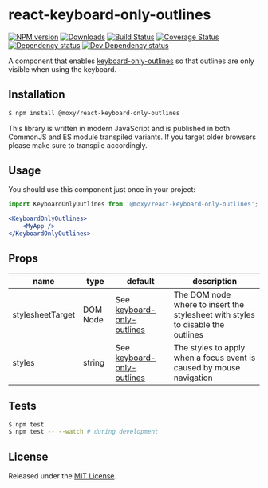 # react-keyboard-only-outlines

[![NPM version][npm-image]][npm-url] [![Downloads][downloads-image]][npm-url] [![Build Status][travis-image]][travis-url] [![Coverage Status][codecov-image]][codecov-url] [![Dependency status][david-dm-image]][david-dm-url] [![Dev Dependency status][david-dm-dev-image]][david-dm-dev-url]

[npm-url]:https://npmjs.org/package/@moxy/react-keyboard-only-outlines
[downloads-image]:https://img.shields.io/npm/dm/@moxy/react-keyboard-only-outlines.svg
[npm-image]:https://img.shields.io/npm/v/@moxy/react-keyboard-only-outlines.svg
[travis-url]:https://travis-ci.org/moxystudio/react-keyboard-only-outlines
[travis-image]:https://img.shields.io/travis/moxystudio/react-keyboard-only-outlines/master.svg
[codecov-url]:https://codecov.io/gh/moxystudio/react-keyboard-only-outlines
[codecov-image]:https://img.shields.io/codecov/c/github/moxystudio/react-keyboard-only-outlines/master.svg
[david-dm-url]:https://david-dm.org/moxystudio/react-keyboard-only-outlines
[david-dm-image]:https://img.shields.io/david/moxystudio/react-keyboard-only-outlines.svg
[david-dm-dev-url]:https://david-dm.org/moxystudio/react-keyboard-only-outlines?type=dev
[david-dm-dev-image]:https://img.shields.io/david/dev/moxystudio/react-keyboard-only-outlines.svg

A component that enables [keyboard-only-outlines](https://github.com/moxystudio/js-keyboard-only-outlines) so that outlines are only visible when using the keyboard.


## Installation

```sh
$ npm install @moxy/react-keyboard-only-outlines
```

This library is written in modern JavaScript and is published in both CommonJS and ES module transpiled variants. If you target older browsers please make sure to transpile accordingly.


## Usage

You should use this component just once in your project:

```jsx
import KeyboardOnlyOutlines from '@moxy/react-keyboard-only-outlines';

<KeyboardOnlyOutlines>
    <MyApp />
</KeyboardOnlyOutlines>
```


## Props

| name | type | default | description |
| ---- | ---- | ------- | ----------- |
| stylesheetTarget | DOM Node | See [keyboard-only-outlines](https://github.com/moxystudio/js-keyboard-only-outlines) | The DOM node where to insert the stylesheet with styles to disable the outlines |
| styles | string | See [keyboard-only-outlines](https://github.com/moxystudio/js-keyboard-only-outlines) | The styles to apply when a focus event is caused by mouse navigation |


## Tests

```sh
$ npm test
$ npm test -- --watch # during development
```


## License

Released under the [MIT License](https://www.opensource.org/licenses/mit-license.php).
